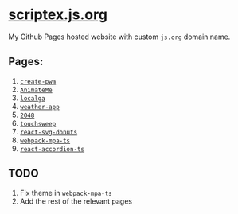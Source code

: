 # [scriptex.js.org](https://scriptex.js.org)

My Github Pages hosted website with custom `js.org` domain name.

## Pages:

1. [`create-pwa`](https://scriptex.js.org/create-pwa/)
2. [`AnimateMe`](https://scriptex.js.org/AnimateMe/)
3. [`localga`](https://scriptex.js.org/localga/)
4. [`weather-app`](https://scriptex.js.org/weather-app/)
5. [`2048`](https://scriptex.js.org/2048/)
6. [`touchsweep`](https://scriptex.js.org/touchsweep)
7. [`react-svg-donuts`](https://scriptex.js.org/react-svg-donuts/)
8. [`webpack-mpa-ts`](https://scriptex.js.org/webpack-mpa-ts/) 
9. [`react-accordion-ts`](https://scriptex.js.org/react-accordion-ts/)

## TODO

1. Fix theme in `webpack-mpa-ts`
2. Add the rest of the relevant pages
